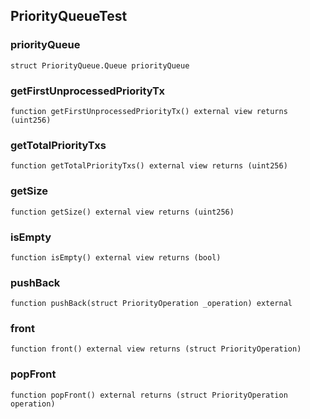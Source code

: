 ## PriorityQueueTest

### priorityQueue

```solidity
struct PriorityQueue.Queue priorityQueue
```

### getFirstUnprocessedPriorityTx

```solidity
function getFirstUnprocessedPriorityTx() external view returns (uint256)
```

### getTotalPriorityTxs

```solidity
function getTotalPriorityTxs() external view returns (uint256)
```

### getSize

```solidity
function getSize() external view returns (uint256)
```

### isEmpty

```solidity
function isEmpty() external view returns (bool)
```

### pushBack

```solidity
function pushBack(struct PriorityOperation _operation) external
```

### front

```solidity
function front() external view returns (struct PriorityOperation)
```

### popFront

```solidity
function popFront() external returns (struct PriorityOperation operation)
```

